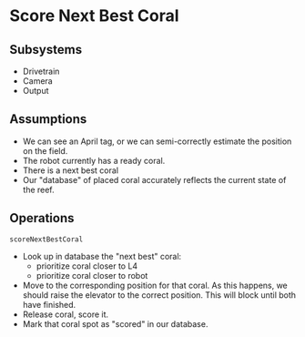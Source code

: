 # Score Next Best Coral

## Subsystems
* Drivetrain
* Camera
* Output

## Assumptions
* We can see an April tag, or we can semi-correctly estimate the position on the field.
* The robot currently has a ready coral.
* There is a next best coral
* Our "database" of placed coral accurately reflects the current state of the reef.

## Operations
`scoreNextBestCoral`
* Look up in database the "next best" coral:
    * prioritize coral closer to L4
    * prioritize coral closer to robot
* Move to the corresponding position for that coral.
As this happens, we should raise the elevator to the correct position.
This will block until both have finished.
* Release coral, score it.
* Mark that coral spot as "scored" in our database.